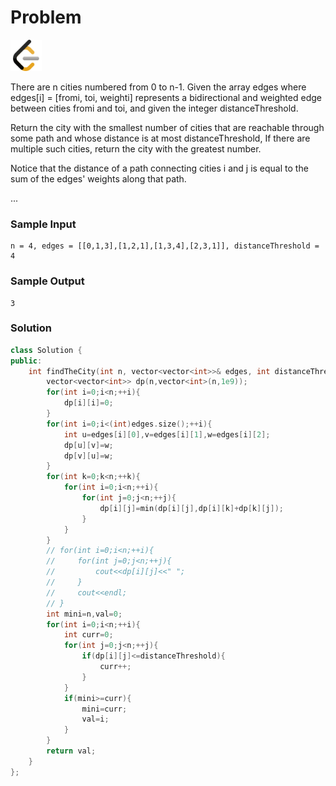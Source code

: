 # Problem
<a href="https://leetcode.com/problems/find-the-city-with-the-smallest-number-of-neighbors-at-a-threshold-distance/">
  <img src="../lib/leetcode-3628885-3030025.webp" width="50"/>
</a>

There are n cities numbered from 0 to n-1. Given the array edges where edges[i] = [fromi, toi, weighti] represents a bidirectional and weighted edge between cities fromi and toi, and given the integer distanceThreshold.

Return the city with the smallest number of cities that are reachable through some path and whose distance is at most distanceThreshold, If there are multiple such cities, return the city with the greatest number.

Notice that the distance of a path connecting cities i and j is equal to the sum of the edges' weights along that path.

...

### Sample Input
```
n = 4, edges = [[0,1,3],[1,2,1],[1,3,4],[2,3,1]], distanceThreshold = 4
```
### Sample Output
```
3
```

### Solution
```cpp
class Solution {
public:
    int findTheCity(int n, vector<vector<int>>& edges, int distanceThreshold) {
        vector<vector<int>> dp(n,vector<int>(n,1e9));
        for(int i=0;i<n;++i){
            dp[i][i]=0;
        }
        for(int i=0;i<(int)edges.size();++i){
            int u=edges[i][0],v=edges[i][1],w=edges[i][2];
            dp[u][v]=w;
            dp[v][u]=w;
        }
        for(int k=0;k<n;++k){
            for(int i=0;i<n;++i){
                for(int j=0;j<n;++j){
                    dp[i][j]=min(dp[i][j],dp[i][k]+dp[k][j]);
                }
            }
        }
        // for(int i=0;i<n;++i){
        //     for(int j=0;j<n;++j){
        //         cout<<dp[i][j]<<" ";
        //     }
        //     cout<<endl;
        // }
        int mini=n,val=0;
        for(int i=0;i<n;++i){
            int curr=0;
            for(int j=0;j<n;++j){
                if(dp[i][j]<=distanceThreshold){
                    curr++;
                }
            }
            if(mini>=curr){
                mini=curr;
                val=i;
            }
        }
        return val;
    }
};
```
